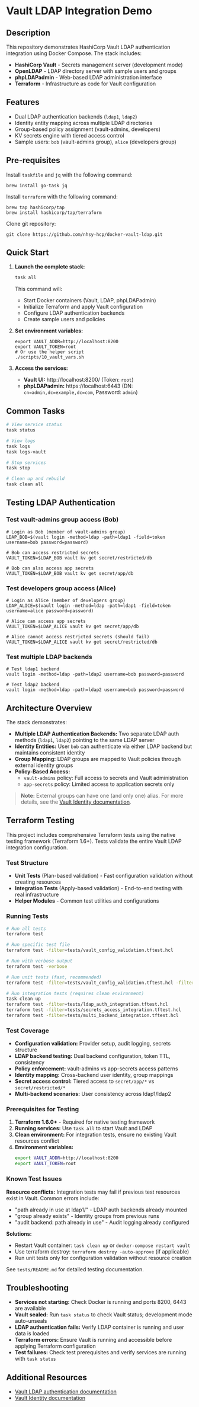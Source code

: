 # Vault LDAP Integration Demo

## Description
This repository demonstrates HashiCorp Vault LDAP authentication integration using Docker Compose. The stack includes:
- **HashiCorp Vault** - Secrets management server (development mode)
- **OpenLDAP** - LDAP directory server with sample users and groups
- **phpLDAPadmin** - Web-based LDAP administration interface
- **Terraform** - Infrastructure as code for Vault configuration

## Features
- Dual LDAP authentication backends (`ldap1`, `ldap2`)
- Identity entity mapping across multiple LDAP directories
- Group-based policy assignment (vault-admins, developers)
- KV secrets engine with tiered access control
- Sample users: `bob` (vault-admins group), `alice` (developers group)

## Pre-requisites
Install `taskfile` and `jq` with the following command:
```shell
brew install go-task jq
```
Install `terraform` with the following command:
```shell
brew tap hashicorp/tap
brew install hashicorp/tap/terraform
```

Clone git repository:
```shell
git clone https://github.com/nhsy-hcp/docker-vault-ldap.git
```

## Quick Start

1. **Launch the complete stack:**
   ```bash
   task all
   ```
   This command will:
   - Start Docker containers (Vault, LDAP, phpLDAPadmin)
   - Initialize Terraform and apply Vault configuration
   - Configure LDAP authentication backends
   - Create sample users and policies

2. **Set environment variables:**
   ```shell
   export VAULT_ADDR=http://localhost:8200
   export VAULT_TOKEN=root
   # Or use the helper script
   ./scripts/10_vault_vars.sh
   ```

3. **Access the services:**
   - **Vault UI:** http://localhost:8200/ (Token: `root`)
   - **phpLDAPadmin:** https://localhost:6443 (DN: `cn=admin,dc=example,dc=com`, Password: `admin`)

## Common Tasks

```bash
# View service status
task status

# View logs
task logs
task logs-vault

# Stop services
task stop

# Clean up and rebuild
task clean all
```

## Testing LDAP Authentication

### Test vault-admins group access (Bob)
```shell
# Login as Bob (member of vault-admins group)
LDAP_BOB=$(vault login -method=ldap -path=ldap1 -field=token username=bob password=password)

# Bob can access restricted secrets
VAULT_TOKEN=$LDAP_BOB vault kv get secret/restricted/db

# Bob can also access app secrets
VAULT_TOKEN=$LDAP_BOB vault kv get secret/app/db
```

### Test developers group access (Alice)
```shell
# Login as Alice (member of developers group)
LDAP_ALICE=$(vault login -method=ldap -path=ldap1 -field=token username=alice password=password)

# Alice can access app secrets
VAULT_TOKEN=$LDAP_ALICE vault kv get secret/app/db

# Alice cannot access restricted secrets (should fail)
VAULT_TOKEN=$LDAP_ALICE vault kv get secret/restricted/db
```

### Test multiple LDAP backends
```shell
# Test ldap1 backend
vault login -method=ldap -path=ldap2 username=bob password=password

# Test ldap2 backend
vault login -method=ldap -path=ldap2 username=bob password=password
```

## Architecture Overview

The stack demonstrates:
- **Multiple LDAP Authentication Backends:** Two separate LDAP auth methods (`ldap1`, `ldap2`) pointing to the same LDAP server
- **Identity Entities:** User `bob` can authenticate via either LDAP backend but maintains consistent identity
- **Group Mapping:** LDAP groups are mapped to Vault policies through external identity groups
- **Policy-Based Access:** 
  - `vault-admins` policy: Full access to secrets and Vault administration
  - `app-secrets` policy: Limited access to application secrets only

> **Note:** External groups can have one (and only one) alias. For more details, see the [Vault Identity documentation](https://developer.hashicorp.com/vault/docs/concepts/identity).

## Terraform Testing

This project includes comprehensive Terraform tests using the native testing framework (Terraform 1.6+). Tests validate the entire Vault LDAP integration configuration.

### Test Structure

- **Unit Tests** (Plan-based validation) - Fast configuration validation without creating resources
- **Integration Tests** (Apply-based validation) - End-to-end testing with real infrastructure
- **Helper Modules** - Common test utilities and configurations

### Running Tests

```bash
# Run all tests
terraform test

# Run specific test file
terraform test -filter=tests/vault_config_validation.tftest.hcl

# Run with verbose output
terraform test -verbose

# Run unit tests (fast, recommended)
terraform test -filter=tests/vault_config_validation.tftest.hcl -filter=tests/ldap_backends_validation.tftest.hcl -filter=tests/policies_validation.tftest.hcl -filter=tests/identity_mapping_validation.tftest.hcl

# Run integration tests (requires clean environment)
task clean up
terraform test -filter=tests/ldap_auth_integration.tftest.hcl
terraform test -filter=tests/secrets_access_integration.tftest.hcl
terraform test -filter=tests/multi_backend_integration.tftest.hcl
```

### Test Coverage

- **Configuration validation:** Provider setup, audit logging, secrets structure
- **LDAP backend testing:** Dual backend configuration, token TTL, consistency
- **Policy enforcement:** vault-admins vs app-secrets access patterns
- **Identity mapping:** Cross-backend user identity, group mappings
- **Secret access control:** Tiered access to `secret/app/*` vs `secret/restricted/*`
- **Multi-backend scenarios:** User consistency across ldap1/ldap2

### Prerequisites for Testing

1. **Terraform 1.6.0+** - Required for native testing framework
2. **Running services:** Use `task all` to start Vault and LDAP
3. **Clean environment:** For integration tests, ensure no existing Vault resources conflict
4. **Environment variables:**
   ```bash
   export VAULT_ADDR=http://localhost:8200
   export VAULT_TOKEN=root
   ```

### Known Test Issues

**Resource conflicts:** Integration tests may fail if previous test resources exist in Vault. Common errors include:
- "path already in use at ldap1/" - LDAP auth backends already mounted
- "group already exists" - Identity groups from previous runs
- "audit backend: path already in use" - Audit logging already configured

**Solutions:**
- Restart Vault container: `task clean up` or `docker-compose restart vault`
- Use terraform destroy: `terraform destroy -auto-approve` (if applicable)
- Run unit tests only for configuration validation without resource creation

See `tests/README.md` for detailed testing documentation.

## Troubleshooting

- **Services not starting:** Check Docker is running and ports 8200, 6443 are available
- **Vault sealed:** Run `task status` to check Vault status; development mode auto-unseals
- **LDAP authentication fails:** Verify LDAP container is running and user data is loaded
- **Terraform errors:** Ensure Vault is running and accessible before applying Terraform configuration
- **Test failures:** Check test prerequisites and verify services are running with `task status`

## Additional Resources
- [Vault LDAP authentication documentation](https://developer.hashicorp.com/vault/docs/auth/ldap)
- [Vault Identity documentation](https://developer.hashicorp.com/vault/docs/concepts/identity)